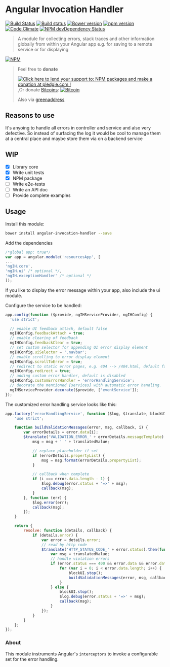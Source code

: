 # Angular Invocation Handler

[![Build Status](https://travis-ci.org/hypery2k/angular-invocation-handler.svg?branch=master)](https://travis-ci.org/hypery2k/angular-invocation-handler)
[![Build status](https://ci.appveyor.com/api/projects/status/qbdypq5n7p4x3i78?svg=true)](https://ci.appveyor.com/project/hypery2k/angular-invocation-handler)
[![Bower version](https://badge.fury.io/bo/angular-invocation-handler.svg)](http://badge.fury.io/bo/angular-invocation-handler)
[![npm version](https://badge.fury.io/js/angular-invocation-handler.svg)](http://badge.fury.io/js/angular-invocation-handler)
[![Code Climate](https://codeclimate.com/github/hypery2k/angular-invocation-handler/badges/gpa.svg)](https://codeclimate.com/github/hypery2k/angular-invocation-handler)
[![ NPM devDependency Status](https://david-dm.org/hypery2k/angular-invocation-handler/dev-status.svg)](https://david-dm.org/hypery2k/angular-invocation-handler#info=devDependencies)

> A module for collecting errors, stack traces and other information globally from within your Angular app
> e.g. for saving to a remote service or for displaying


[![NPM](https://nodei.co/npm/angular-invocation-handler.png?downloads=true&downloadRank=true&stars=true)](https://nodei.co/npm/angular-invocation-handler/)
 
> Feel free to **donate**
> 
> <a href='https://pledgie.com/campaigns/31915'><img alt='Click here to lend your support to: NPM packages and make a donation at pledgie.com !' src='https://pledgie.com/campaigns/31915.png?skin_name=chrome' border='0' ></a>
> <a target="_blank" href="https://www.paypal.com/cgi-bin/webscr?cmd=_s-xclick&hosted_button_id=JYG6LVEHB59TL">
> <img alt="" border="0" src="https://www.paypalobjects.com/de_DE/DE/i/btn/btn_donateCC_LG.gif"/>
> </img></a>
> Or donate [Bitcoins](bitcoin:3NKtxw1SRYgess5ev4Ri54GekoAgkR213D):
> [![Bitcoin](https://martinreinhardt-online.de/bitcoin.png)](bitcoin:3NKtxw1SRYgess5ev4Ri54GekoAgkR213D)
> 
> Also via [greenaddress](https://greenaddress.it/pay/GA3ZPfh7As3Gc2oP6pQ1njxMij88u/)

## Reasons to use
It's anyoing to handle all errors in controller and service and also very defective.
So instead of surfacing the log it would be cool to manage them at a central place and maybe store them via on a backend service

## WIP
- [x] Library core
- [x] Write unit tests
- [x] NPM package
- [ ] Write e2e-tests
- [ ] Write an API doc
- [ ] Provide complete examples

## Usage

Install this module:

```bash
bower install angular-invocation-handler --save
```

Add the dependencies

```javascript
/*global app: true*/
var app = angular.module('resourcesApp', [
...
'ngIH.core',
'ngIH.ui' /* optional */,
'ngIH.exceptionHandler' /* optional */
]);
```

If you like to display the error message within your app, also include the ui module.

Configure the service to be handled:

```javascript
app.config(function ($provide, ngIHServiceProvider, ngIHConfig) {
  'use strict';

  // enable UI feedback attach, default false
  ngIHConfig.feedbackAttach = true;
  // enable clearing of feedback
  ngIHConfig.feedbackClear = true;
  // set custom selector for appending UI error display element
  ngIHConfig.uiSelector = '.navbar';
  // enable scrolling to error display element
  ngIHConfig.scrollToError = true;
  // redirect to static error pages, e.g. 404 --> /404.html, default false
  ngIHConfig.redirect = true;
  // adding custom error handler, default is disabled
  ngIHConfig.customErrorHandler = 'errorHandlingService';
  // decorate the mentioned [services] with automatic error handling.
  ngIHServiceProvider.decorate($provide, ['eventService']);
});

```

The customized error handling service looks like this:

```javascript
app.factory('errorHandlingService', function ($log, $translate, blockUI) {
    'use strict';

    function buildValidationMessages(error, msg, callback, i) {
        var errorDetails = error.data[i];
        $translate('VALIDATION_ERROR_' + errorDetails.messageTemplate).then(function (translatedValue) {
            msg = msg + ' ' + translatedValue;

            // replace placeholder if set
            if (errorDetails.propertyList) {
                msg = msg.format(errorDetails.propertyList);
            }

            // callback when complete
            if (i === error.data.length - 1) {
                $log.debug(error.status + '=>' + msg);
                callback(msg);
            }
        }, function (err) {
            $log.error(err);
            callback(msg);
        });
    }

    return {
        resolve: function (details, callback) {
            if (details.error) {
                var error = details.error;
                // read by http code
                $translate('HTTP_STATUS_CODE_' + error.status).then(function (translatedValue) {
                    var msg = translatedValue;
                    // handle violation errors
                    if (error.status === 400 && error.data && error.data.length) {
                        for (var i = 0; i < error.data.length; i++) {
                            blockUI.stop();
                            buildValidationMessages(error, msg, callback, i);
                        }
                    } else {
                        blockUI.stop();
                        $log.debug(error.status + '=>' + msg);
                        callback(msg);
                    }
                });
            }
        }
    };
});
```

### About

This module instruments Angular's `interceptors` to invoke a configurable set for the error handling.
